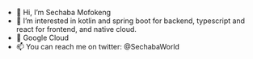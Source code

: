 - 👋 Hi, I’m Sechaba Mofokeng
- 👀 I’m interested in kotlin and spring boot for backend, typescript and react for frontend, and native cloud.
- 🌱 Google Cloud
- 📫 You can reach me on twitter: @SechabaWorld
